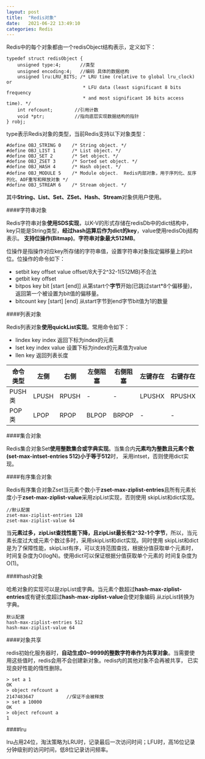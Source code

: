 ```yaml
---
layout: post
title:  "Redis对象"
date:   2021-06-22 13:49:10
categories: Redis
---
```



Redis中的每个对象都由一个redisObject结构表示，定义如下：
```
typedef struct redisObject {
    unsigned type:4;       //类型
    unsigned encoding:4;   //编码 具体的数据结构
    unsigned lru:LRU_BITS; /* LRU time (relative to global lru_clock) or
                            * LFU data (least significant 8 bits frequency
                            * and most significant 16 bits access time). */
    int refcount;        //引用计数
    void *ptr;           //指向底层实现数据结构的指针
} robj;
```

type表示Redis对象的类型，当前Redis支持以下对象类型：
```
#define OBJ_STRING 0    /* String object. */
#define OBJ_LIST 1      /* List object. */
#define OBJ_SET 2       /* Set object. */
#define OBJ_ZSET 3      /* Sorted set object. */
#define OBJ_HASH 4      /* Hash object. */
#define OBJ_MODULE 5    /* Module object.  Redis内部对象，用于序列化、反序列化、AOF重写和释放对象 */
#define OBJ_STREAM 6    /* Stream object. */
```
其中**String、List、Set、ZSet、Hash、Stream**对象供用户使用。


####字符串对象

Redis字符串对象**使用SDS实现**，以K-V的形式存储在redisDb中的dict结构中，key只能是String类型，**经过hash运算后作为dict的key**，value使用redisObj结构表示。
**支持位操作(Bitmap)**。**字符串对象最大512MB**。

位操作是指操作对应key所存储的字符串值，设置字符串对象指定偏移量上的bit位。位操作的命令如下：

* setbit key offset value   offset/8大于2^32-1(512MB)不合法
* getbit key offset
* bitpos key bit [start [end]]  从第start个**字节**开始(已跳过start*8个偏移量)，返回第一个被设置为bit值的偏移量。
* bitcount key [start] [end]   从start字节到end字节bit值为1的数量


####列表对象

Redis列表对象**使用quickList实现**。常用命令如下：

* lindex key index 返回下标为index的元素
* lset key index value  设置下标为index的元素值为value   
* llen key   返回列表长度

| 命令类型 | 左侧  | 右侧  | 左侧阻塞 | 右侧阻塞 | 左键存在 | 右键存在 |
|----------|-------|-------|----------|----------|----------|----------|
| PUSH类   | LPUSH | RPUSH | -        | -        | LPUSHX   | RPUSHX   |
| POP类    | LPOP  | RPOP  | BLPOP    | BRPOP    | -        | -        |


####集合对象

Redis集合对象Set**使用整数集合或字典实现**。当集合内**元素均为整数且元素个数(set-max-intset-entries 512)小于等于512**时，
采用intset，否则使用dict实现。

####有序集合对象 

Redis有序集合对象Zset当元素个数小于**zset-max-ziplist-entries**且所有元素长度小于**zset-max-ziplist-value**采用zipList实现，否则使用
skipList和dict实现。

```
//默认配置
zset-max-ziplist-entries 128
zset-max-ziplist-value 64
```

当**元素过多，zipList查找性能下降，且zipList最长有2^32-1个字节**，所以，当元素长度过大或元素个数过多时，采用skipList和dict实现。同时使用
skipList和dict是为了保障性能，skipList有序，可以支持范围查找，根据分值获取单个元素时，时间复杂度为O(logN)。使用dict可以保证根据分值获取单个元素的
时间复杂度为O(1)。

####hash对象

哈希对象的实现可以是zipList或字典。当元素个数超过**hash-max-ziplist-entries**或有键长度超过**hash-max-ziplist-value**会使对象编码
从zipList转换为字典。

```
默认配置
hash-max-ziplist-entries 512
hash-max-ziplist-value 64
```

####对象共享
    
redis初始化服务器时，**自动生成0~9999的整数字符串作为共享对象**。当需要使用这些值时，redis会用不会创建新对象。redis内的其他对象不会再被共享，
已实现良好性能的惰性删除。

```
> set a 1
OK
> object refcount a
2147483647            //保证不会被释放
> set a 10000
OK
> object refcount a
1
```

####lru

lru占用24位，淘汰策略为LRU时，记录最后一次访问时间；LFU时，高16位记录分钟级别的访问时间，低8位记录访问频率。
